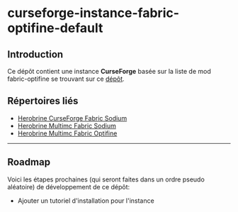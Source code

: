 # curseforge-instance-fabric-optifine-default

## Introduction

Ce dépôt contient une instance **CurseForge** basée sur la liste de mod fabric-optifine se trouvant sur ce [dépôt](https://github.com/HB-Modding-Crew/modlist-fabric-optifine-default#modlist-fabric-optifine-default).

## Répertoires liés

- [Herobrine CurseForge Fabric Sodium](https://github.com/HB-Modding-Crew/curseforge-instance-fabric-sodium-default#curseforge-instance-fabric-sodium-default)
- [Herobrine Multimc Fabric Sodium](https://github.com/HB-Modding-Crew/mmc-instance-fabric-sodium-default#mmc-instance-fabric-sodium-default)
- [Herobrine Multimc Fabric Optifine](https://github.com/HB-Modding-Crew/mmc-instance-fabric-optifine-default#mmc-instance-fabric-optifine-default)

---
## Roadmap

Voici les étapes prochaines (qui seront faites dans un ordre pseudo aléatoire) de développement de ce dépôt:

- Ajouter un tutoriel d'installation pour l'instance